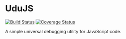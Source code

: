 # UduJS

[![Build Status](https://travis-ci.org/Heliax44/udujs.svg?branch=master)](https://travis-ci.org/Heliax44/udujs)
[![Coverage Status](https://coveralls.io/repos/github/Heliax44/udujs/badge.svg?branch=master)](https://coveralls.io/github/Heliax44/udujs?branch=master)

A simple universal debugging utility for JavaScript code.
